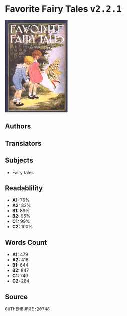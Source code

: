 # Favorite Fairy Tales <kbd>v2.2.1</kbd>

![](./cover.medium.jpg "")

## Authors



## Translators



## Subjects


 - Fairy tales

## Readablility


 - **A1:** 76%
 - **A2:** 83%
 - **B1:** 89%
 - **B2:** 95%
 - **C1:** 99%
 - **C2:** 100%

## Words Count


 - **A1:** 479
 - **A2:** 418
 - **B1:** 644
 - **B2:** 847
 - **C1:** 740
 - **C2:** 284

## Source


<kbd>GUTHENBURGE:20748</kbd>
